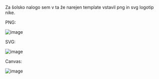 Za šolsko nalogo sem v ta že narejen template vstavil png in svg logotip nike.

PNG:

![image](https://github.com/user-attachments/assets/363e7066-717a-4243-9a16-197cb2ea0a4a)

SVG:

![image](https://github.com/user-attachments/assets/ce382429-489e-4fc5-96d5-db9e9fa4dcf8)

Canvas:

![image](https://github.com/user-attachments/assets/7f955c90-7c01-4cd3-bc9b-4887deb3763f)
